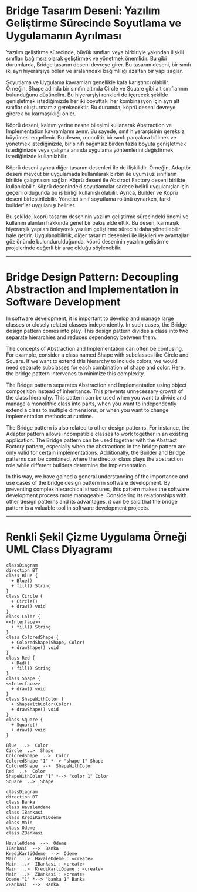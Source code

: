 # Bridge Tasarım Deseni: Yazılım Geliştirme Sürecinde Soyutlama ve Uygulamanın Ayrılması

Yazılım geliştirme sürecinde, büyük sınıfları veya birbiriyle yakından ilişkili sınıfları bağımsız olarak geliştirmek ve yönetmek önemlidir. Bu gibi durumlarda, Bridge tasarım deseni devreye girer. Bu tasarım deseni, bir sınıfı iki ayrı hiyerarşiye bölen ve aralarındaki bağımlılığı azaltan bir yapı sağlar.

Soyutlama ve Uygulama kavramları genellikle kafa karıştırıcı olabilir. Örneğin, Shape adında bir sınıfın altında Circle ve Square gibi alt sınıflarının bulunduğunu düşünelim. Bu hiyerarşiyi renkleri de içerecek şekilde genişletmek istediğimizde her iki boyuttaki her kombinasyon için ayrı alt sınıflar oluşturmamız gerekecektir. Bu durumda, köprü deseni devreye girerek bu karmaşıklığı önler.

Köprü deseni, kalıtım yerine nesne bileşimi kullanarak Abstraction ve Implementation kavramlarını ayırır. Bu sayede, sınıf hiyerarşisinin gereksiz büyümesi engellenir. Bu desen, monolitik bir sınıfı parçalara bölmek ve yönetmek istediğinizde, bir sınıfı bağımsız birden fazla boyuta genişletmek istediğinizde veya çalışma anında uygulama yöntemlerini değiştirmek istediğinizde kullanılabilir.

Köprü deseni ayrıca diğer tasarım desenleri ile de ilişkilidir. Örneğin, Adaptör deseni mevcut bir uygulamada kullanılarak birbiri ile uyumsuz sınıfların birlikte çalışmasını sağlar. Köprü deseni ile Abstract Factory deseni birlikte kullanılabilir. Köprü desenindeki soyutlamalar sadece belirli uygulanışlar için geçerli olduğunda bu iş birliği kullanışlı olabilir. Ayrıca, Builder ve Köprü deseni birleştirilebilir. Yönetici sınıf soyutlama rolünü oynarken, farklı builder'lar uygulanışı belirler.

Bu şekilde, köprü tasarım deseninin yazılım geliştirme sürecindeki önemi ve kullanım alanları hakkında genel bir bakış elde ettik. Bu desen, karmaşık hiyerarşik yapıları önleyerek yazılım geliştirme sürecini daha yönetilebilir hale getirir. Uygulanabilirlik, diğer tasarım desenleri ile ilişkileri ve avantajları göz önünde bulundurulduğunda, köprü deseninin yazılım geliştirme projelerinde değerli bir araç olduğu söylenebilir.

---

# Bridge Design Pattern: Decoupling Abstraction and Implementation in Software Development

In software development, it is important to develop and manage large classes or closely related classes independently. In such cases, the Bridge design pattern comes into play. This design pattern divides a class into two separate hierarchies and reduces dependency between them.

The concepts of Abstraction and Implementation can often be confusing. For example, consider a class named Shape with subclasses like Circle and Square. If we want to extend this hierarchy to include colors, we would need separate subclasses for each combination of shape and color. Here, the bridge pattern intervenes to minimize this complexity.

The Bridge pattern separates Abstraction and Implementation using object composition instead of inheritance. This prevents unnecessary growth of the class hierarchy. This pattern can be used when you want to divide and manage a monolithic class into parts, when you want to independently extend a class to multiple dimensions, or when you want to change implementation methods at runtime.

The Bridge pattern is also related to other design patterns. For instance, the Adapter pattern allows incompatible classes to work together in an existing application. The Bridge pattern can be used together with the Abstract Factory pattern, especially when the abstractions in the bridge pattern are only valid for certain implementations. Additionally, the Builder and Bridge patterns can be combined, where the director class plays the abstraction role while different builders determine the implementation.

In this way, we have gained a general understanding of the importance and use cases of the bridge design pattern in software development. By preventing complex hierarchical structures, this pattern makes the software development process more manageable. Considering its relationships with other design patterns and its advantages, it can be said that the bridge pattern is a valuable tool in software development projects.

---

# Renkli Şekil Çizme Uygulama Örneği UML Class Diyagramı

```mermaid
classDiagram
direction BT
class Blue {
  + Blue() 
  + fill() String
}
class Circle {
  + Circle() 
  + draw() void
}
class Color {
<<Interface>>
  + fill() String
}
class ColoredShape {
  + ColoredShape(Shape, Color) 
  + drawShape() void
}
class Red {
  + Red() 
  + fill() String
}
class Shape {
<<Interface>>
  + draw() void
}
class ShapeWithColor {
  + ShapeWithColor(Color) 
  + drawShape() void
}
class Square {
  + Square() 
  + draw() void
}

Blue  ..>  Color 
Circle  ..>  Shape 
ColoredShape  ..>  Color 
ColoredShape "1" *--> "shape 1" Shape 
ColoredShape  -->  ShapeWithColor 
Red  ..>  Color 
ShapeWithColor "1" *--> "color 1" Color 
Square  ..>  Shape 
```

```mermaid
classDiagram
direction BT
class Banka
class HavaleOdeme
class IBankasi
class KrediKartiOdeme
class Main
class Odeme
class ZBankasi

HavaleOdeme  -->  Odeme
IBankasi  -->  Banka
KrediKartiOdeme  -->  Odeme
Main  ..>  HavaleOdeme : «create»
Main  ..>  IBankasi : «create»
Main  ..>  KrediKartiOdeme : «create»
Main  ..>  ZBankasi : «create»
Odeme "1" *--> "banka 1" Banka
ZBankasi  -->  Banka 
```